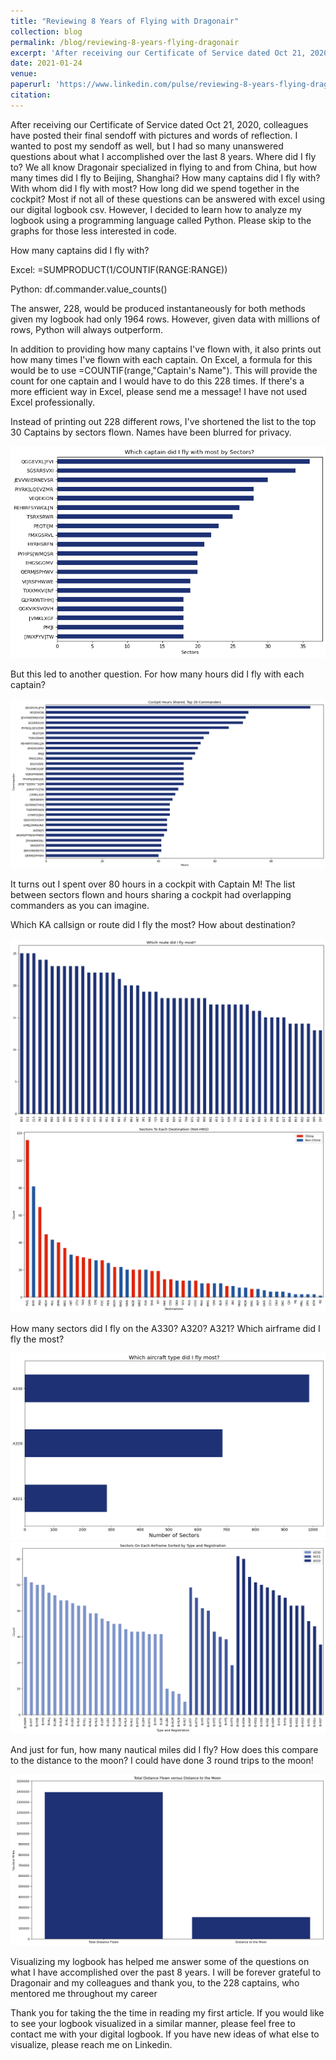 ```yaml
---
title: "Reviewing 8 Years of Flying with Dragonair"
collection: blog
permalink: /blog/reviewing-8-years-flying-dragonair
excerpt: 'After receiving our Certificate of Service dated Oct 21, 2020, colleagues have posted their final sendoff with pictures and words of reflection. I wanted to post my sendoff as well, but I had so many unanswered questions about what I accomplished over the last 8 years. Where did I fly to?'
date: 2021-01-24
venue:
paperurl: 'https://www.linkedin.com/pulse/reviewing-8-years-flying-dragonair-azwin-lam/?trackingId=Uq5xe5q2H2R3gYW2DrTWwg%3D%3D'
citation:
---
```

<!-- This paper is about the number 1. The number 2 is left for future work. -->

<!-- [Download paper here](http://academicpages.github.io/files/paper1.pdf) -->

<!-- Recommended citation: Your Name, You. (2009). "Paper Title Number 1." <i>Journal 1</i>. 1(1). -->

After receiving our Certificate of Service dated Oct 21, 2020, colleagues have posted their final sendoff with pictures and words of reflection. I wanted to post my sendoff as well, but I had so many unanswered questions about what I accomplished over the last 8 years. Where did I fly to? We all know Dragonair specialized in flying to and from China, but how many times did I fly to Beijing, Shanghai? How many captains did I fly with? With whom did I fly with most? How long did we spend together in the cockpit? Most if not all of these questions can be answered with excel using our digital logbook csv. However, I decided to learn how to analyze my logbook using a programming language called Python. Please skip to the graphs for those less interested in code.

How many captains did I fly with?

Excel: =SUMPRODUCT(1/COUNTIF(RANGE:RANGE))

Python: df.commander.value_counts()

The answer, 228, would be produced instantaneously for both methods given my logbook had only 1964 rows. However, given data with millions of rows, Python will always outperform.

In addition to providing how many captains I've flown with, it also prints out how many times I've flown with each captain. On Excel, a formula for this would be to use =COUNTIF(range,"Captain's Name"). This will provide the count for one captain and I would have to do this 228 times. If there's a more efficient way in Excel, please send me a message! I have not used Excel professionally.

Instead of printing out 228 different rows, I've shortened the list to the top 30 Captains by sectors flown. Names have been blurred for privacy.

<img src="images/pilot log book/Which captain did I fly with most by sectors.png" alt="Most Sectors Flown" title="Most Sectors Flown"/>

But this led to another question. For how many hours did I fly with each captain?

<img src="images/pilot log book/Cockpit Hours Shared Top 30 Commanders.png" alt="Shared Top 30 Commanders" title="Shared Top 30 Commanders"/>

It turns out I spent over 80 hours in a cockpit with Captain M! The list between sectors flown and hours sharing a cockpit had overlapping commanders as you can imagine.

Which KA callsign or route did I fly the most? How about destination?

<img src="images/pilot log book/Which route did I fly most.png" alt="Which route did I fly most.png" title="Which route did I fly most.png"/>

<img src="images/pilot log book/Destinations Count Not Hong Kong.png" alt="Destinations Count Not Hong Kong" title="Destinations Count Not Hong Kong"/>


How many sectors did I fly on the A330? A320? A321? Which airframe did I fly the most?

<img src="images/pilot log book/Which aircraft type did I fly most.png" alt="Which aircraft type did I fly most" title="Which aircraft type did I fly most"/>

<img src="images/pilot log book/Sectors By Airframe.png" alt="Sectors By Airframe" title="Sectors By Airframe"/>

And just for fun, how many nautical miles did I fly? How does this compare to the distance to the moon? I could have done 3 round trips to the moon!

<img src="images/pilot log book/flying to the moon.png" alt="Fly me to the moon" title="Fly me to the moon"/>

Visualizing my logbook has helped me answer some of the questions on what I have accomplished over the past 8 years. I will be forever grateful to Dragonair and my colleagues and thank you, to the 228 captains, who mentored me throughout my career

Thank you for taking the the time in reading my first article. If you would like to see your logbook visualized in a similar manner, please feel free to contact me with your digital logbook. If you have new ideas of what else to visualize, please reach me on Linkedin.